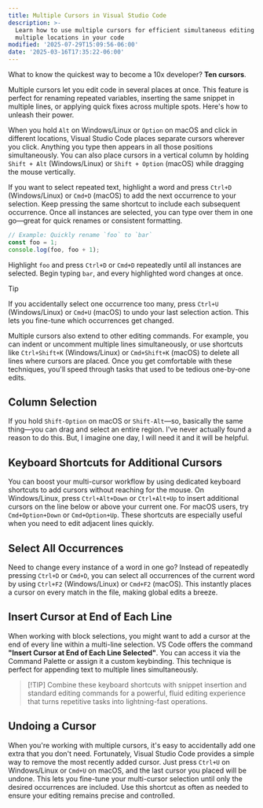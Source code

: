 ```yaml
---
title: Multiple Cursors in Visual Studio Code
description: >-
  Learn how to use multiple cursors for efficient simultaneous editing across
  multiple locations in your code
modified: '2025-07-29T15:09:56-06:00'
date: '2025-03-16T17:35:22-06:00'
---
```


What to know the quickest way to become a 10x developer? **Ten cursors**.

Multiple cursors let you edit code in several places at once. This feature is perfect for renaming repeated variables, inserting the same snippet in multiple lines, or applying quick fixes across multiple spots. Here's how to unleash their power.

When you hold `Alt` on Windows/Linux or `Option` on macOS and click in different locations, Visual Studio Code places separate cursors wherever you click. Anything you type then appears in all those positions simultaneously. You can also place cursors in a vertical column by holding `Shift + Alt` (Windows/Linux) or `Shift + Option` (macOS) while dragging the mouse vertically.

If you want to select repeated text, highlight a word and press `Ctrl+D` (Windows/Linux) or `Cmd+D` (macOS) to add the next occurrence to your selection. Keep pressing the same shortcut to include each subsequent occurrence. Once all instances are selected, you can type over them in one go—great for quick renames or consistent formatting.

```ts
// Example: Quickly rename `foo` to `bar`
const foo = 1;
console.log(foo, foo + 1);
```

Highlight `foo` and press `Ctrl+D` or `Cmd+D` repeatedly until all instances are selected. Begin typing `bar`, and every highlighted word changes at once.

> [!TIP]
> If you accidentally select one occurrence too many, press `Ctrl+U` (Windows/Linux) or `Cmd+U` (macOS) to undo your last selection action. This lets you fine-tune which occurrences get changed.

Multiple cursors also extend to other editing commands. For example, you can indent or uncomment multiple lines simultaneously, or use shortcuts like `Ctrl+Shift+K` (Windows/Linux) or `Cmd+Shift+K` (macOS) to delete all lines where cursors are placed. Once you get comfortable with these techniques, you'll speed through tasks that used to be tedious one-by-one edits.

## Column Selection

If you hold `Shift-Option` on macOS or `Shift-Alt`—so, basically the same thing—you can drag and select an entire region. I've never actually found a reason to do this. But, I imagine one day, I will need it and it will be helpful.

## Keyboard Shortcuts for Additional Cursors

You can boost your multi-cursor workflow by using dedicated keyboard shortcuts to add cursors without reaching for the mouse. On Windows/Linux, press `Ctrl+Alt+Down` or `Ctrl+Alt+Up` to insert additional cursors on the line below or above your current one. For macOS users, try `Cmd+Option+Down` or `Cmd+Option+Up`. These shortcuts are especially useful when you need to edit adjacent lines quickly.

## Select All Occurrences

Need to change every instance of a word in one go? Instead of repeatedly pressing `Ctrl+D` or `Cmd+D`, you can select all occurrences of the current word by using `Ctrl+F2` (Windows/Linux) or `Cmd+F2` (macOS). This instantly places a cursor on every match in the file, making global edits a breeze.

## Insert Cursor at End of Each Line

When working with block selections, you might want to add a cursor at the end of every line within a multi-line selection. VS Code offers the command **"Insert Cursor at End of Each Line Selected"**. You can access it via the Command Palette or assign it a custom keybinding. This technique is perfect for appending text to multiple lines simultaneously.

> [!TIP] Combine these keyboard shortcuts with snippet insertion and standard editing commands for a powerful, fluid editing experience that turns repetitive tasks into lightning-fast operations.

## Undoing a Cursor

When you're working with multiple cursors, it's easy to accidentally add one extra that you don't need. Fortunately, Visual Studio Code provides a simple way to remove the most recently added cursor. Just press `Ctrl+U` on Windows/Linux or `Cmd+U` on macOS, and the last cursor you placed will be undone. This lets you fine-tune your multi-cursor selection until only the desired occurrences are included. Use this shortcut as often as needed to ensure your editing remains precise and controlled.
